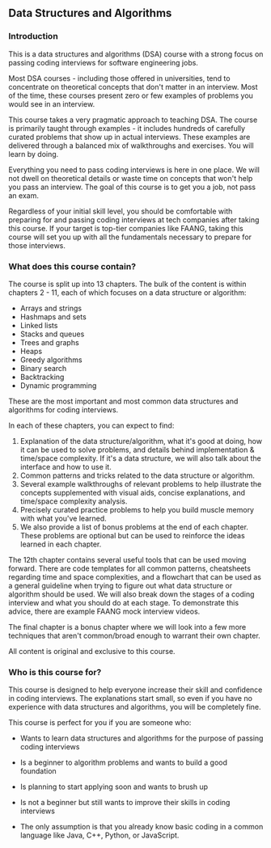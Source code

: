 
## Data Structures and Algorithms

### Introduction

This is a data structures and algorithms (DSA) course with a strong focus on passing coding interviews for software engineering jobs.

Most DSA courses - including those offered in universities, tend to concentrate on theoretical concepts that don't matter in an interview. Most of the time, these courses present zero or few examples of problems you would see in an interview.

This course takes a very pragmatic approach to teaching DSA. The course is primarily taught through examples - it includes hundreds of carefully curated problems that show up in actual interviews. These examples are delivered through a balanced mix of walkthroughs and exercises. You will learn by doing.

Everything you need to pass coding interviews is here in one place. We will not dwell on theoretical details or waste time on concepts that won't help you pass an interview. The goal of this course is to get you a job, not pass an exam.

Regardless of your initial skill level, you should be comfortable with preparing for and passing coding interviews at tech companies after taking this course. If your target is top-tier companies like FAANG, taking this course will set you up with all the fundamentals necessary to prepare for those interviews.

### What does this course contain?

The course is split up into 13 chapters. The bulk of the content is within chapters 2 - 11, each of which focuses on a data structure or algorithm:

* Arrays and strings
* Hashmaps and sets
* Linked lists
* Stacks and queues
* Trees and graphs
* Heaps
* Greedy algorithms
* Binary search
* Backtracking
* Dynamic programming

These are the most important and most common data structures and algorithms for coding interviews.

In each of these chapters, you can expect to find:

1.  Explanation of the data structure/algorithm, what it's good at doing, how it can be used to solve problems, and details behind implementation & time/space complexity. If it's a data structure, we will also talk about the interface and how to use it.
2. Common patterns and tricks related to the data structure or algorithm.
3. Several example walkthroughs of relevant problems to help illustrate the concepts supplemented with visual aids, concise explanations, and time/space complexity analysis.
4. Precisely curated practice problems to help you build muscle memory with what you've learned.
5. We also provide a list of bonus problems at the end of each chapter. These problems are optional but can be used to reinforce the ideas learned in each chapter.

The 12th chapter contains several useful tools that can be used moving forward. There are code templates for all common patterns, cheatsheets regarding time and space complexities, and a flowchart that can be used as a general guideline when trying to figure out what data structure or algorithm should be used. We will also break down the stages of a coding interview and what you should do at each stage. To demonstrate this advice, there are example FAANG mock interview videos.

The final chapter is a bonus chapter where we will look into a few more techniques that aren't common/broad enough to warrant their own chapter.

All content is original and exclusive to this course.

### Who is this course for?

This course is designed to help everyone increase their skill and confidence in coding interviews. The explanations start small, so even if you have no experience with data structures and algorithms, you will be completely fine.

This course is perfect for you if you are someone who:

* Wants to learn data structures and algorithms for the purpose of passing coding interviews
* Is a beginner to algorithm problems and wants to build a good foundation
* Is planning to start applying soon and wants to brush up
* Is not a beginner but still wants to improve their skills in coding interviews

* The only assumption is that you already know basic coding in a common language like Java, C++, Python, or JavaScript.
